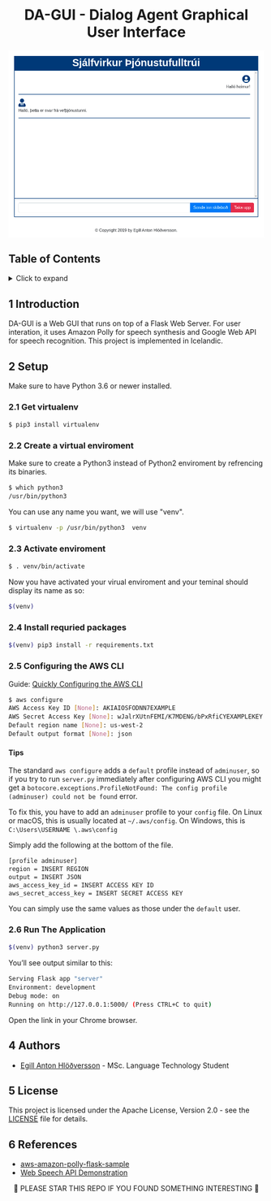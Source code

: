 <h1 align="center">
DA-GUI - Dialog Agent Graphical User Interface
</h1>

<img src="img/screenshot.png" alt="Screenshot" align="center"/>


## Table of Contents
<!-- ⛔️ MD-MAGIC-EXAMPLE:START (TOC:collapse=true&collapseText=Click to expand) -->
<details>
<summary>Click to expand</summary>

1. [Introduction](#1-introduction)
2. [Setup](#3-setup)
3. [Authors](#4-authors)
4. [License](#5-license)
5. [References](#6-references)

</details>
<!-- ⛔️ MD-MAGIC-EXAMPLE:END -->


## 1 Introduction

DA-GUI is a Web GUI that runs on top of a Flask Web Server. 
For user interation, it uses Amazon Polly for speech synthesis and Google Web API for speech recognition. 
This project is implemented in Icelandic.

## 2 Setup

Make sure to have Python 3.6 or newer installed.

### 2.1 Get virtualenv

```bash
$ pip3 install virtualenv
```

### 2.2 Create a virtual enviroment

Make sure to create a Python3 instead of Python2 enviroment by refrencing its binaries.
```bash
$ which python3
/usr/bin/python3
```

You can use any name you want, we will use "venv".
```bash
$ virtualenv -p /usr/bin/python3  venv
```

### 2.3 Activate enviroment

```bash
$ . venv/bin/activate
```

Now you have activated your virual enviroment and your teminal should display its name as so:
```bash
$(venv)
```

### 2.4 Install requried packages
```bash
$(venv) pip3 install -r requirements.txt  
```


### 2.5 Configuring the AWS CLI
Guide: [Quickly Configuring the AWS CLI](https://docs.aws.amazon.com/cli/latest/userguide/cli-chap-configure.html#cli-quick-configuration)

```bash
$ aws configure
AWS Access Key ID [None]: AKIAIOSFODNN7EXAMPLE
AWS Secret Access Key [None]: wJalrXUtnFEMI/K7MDENG/bPxRfiCYEXAMPLEKEY
Default region name [None]: us-west-2
Default output format [None]: json
```

#### Tips
The standard `aws configure` adds a `default` profile instead of `adminuser`, so if you try to run `server.py` immediately after configuring AWS CLI you might get a `botocore.exceptions.ProfileNotFound: The config profile (adminuser) could not be found` error.

To fix this, you have to add an `adminuser` profile to your `config` file. On Linux or macOS, this is usually located at `~/.aws/config`. On Windows, this is `C:\Users\USERNAME \.aws\config`

Simply add the following at the bottom of the file.

```
[profile adminuser]
region = INSERT REGION
output = INSERT JSON
aws_access_key_id = INSERT ACCESS KEY ID
aws_secret_access_key = INSERT SECRET ACCESS KEY
```

You can simply use the same values as those under the `default` user.


### 2.6 Run The Application

```bash
$(venv) python3 server.py
```

You’ll see output similar to this:

```bash
Serving Flask app "server"
Environment: development
Debug mode: on
Running on http://127.0.0.1:5000/ (Press CTRL+C to quit)
```

Open the link in your Chrome browser.

## 4 Authors
* [Egill Anton Hlöðversson](https://github.com/egillanton) - MSc. Language Technology Student

## 5 License
This project is licensed under the Apache License, Version 2.0 - see the [LICENSE](LICENSE) file for details.

## 6 References
* [aws-amazon-polly-flask-sample](https://github.com/spaceraccoon/aws-amazon-polly-flask-sample)
* [Web Speech API Demonstration](https://www.google.com/intl/en/chrome/demos/speech.html)

<p align="center">
🌟 PLEASE STAR THIS REPO IF YOU FOUND SOMETHING INTERESTING 🌟
</p>